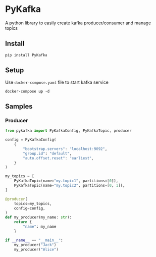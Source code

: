 # PyKafka
A python library to easily create kafka producer/consumer and manage topics

## Install

```shell
pip install PyKafka
```

## Setup
Use `docker-compose.yaml` file to start kafka service

```shell
docker-compose up -d
```

## Samples

### Producer

```python
from pykafka import PyKafkaConfig, PyKafkaTopic, producer

config = PyKafkaConfig(
    {
        "bootstrap.servers": "localhost:9092",
        "group.id": "default",
        "auto.offset.reset": "earliest",
    }
)

my_topics = [
    PyKafkaTopic(name="my.topic1", partitions=[0]),
    PyKafkaTopic(name="my.topic2", partitions=[0, 1]),
]

@producer(
    topics=my_topics,
    config=config,
)
def my_producer(my_name: str):
    return {
        "name": my_name
    }

if __name__ == "__main__":
    my_producer("Jack")
    my_producer("Alice")

```